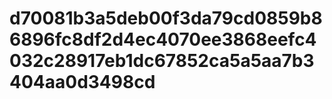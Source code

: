 # d70081b3a5deb00f3da79cd0859b86896fc8df2d4ec4070ee3868eefc4032c28917eb1dc67852ca5a5aa7b3404aa0d3498cd